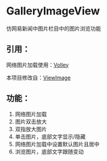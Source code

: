 GalleryImageView
================

仿网易新闻中图片栏目中的图片浏览功能


引用：
---
网络图片加载使用：[Volley](https://github.com/mcxiaoke/android-volley)

本项目修改自：[ViewImage](https://github.com/devxiaobai/ViewImage)


功能：
---
1. 网络图片加载
2. 图片双击放大
3. 双指放大图片
4. 单击图片，底部文字显示/隐藏
5. 网络图片加载中设置默认图片且居中
6. 浏览图片，底部文字跟随变动

